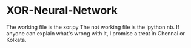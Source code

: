 # XOR-Neural-Network

The working file is the xor.py
The not working file is the ipython nb. If anyone can explain what's wrong with it, I promise a treat in
Chennai or Kolkata.

